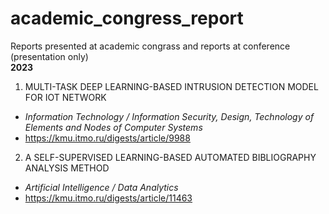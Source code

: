 # academic_congress_report
Reports presented at academic congrass and reports at conference (presentation only)
<br>
**2023**
1. MULTI-TASK DEEP LEARNING-BASED INTRUSION DETECTION MODEL FOR IOT NETWORK
-  *Information Technology / Information Security, Design, Technology of Elements and Nodes of Computer Systems*
-  https://kmu.itmo.ru/digests/article/9988
2. A SELF-SUPERVISED LEARNING-BASED AUTOMATED BIBLIOGRAPHY ANALYSIS METHOD
-  *Artificial Intelligence / Data Analytics*
-  https://kmu.itmo.ru/digests/article/11463
